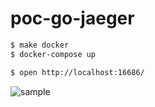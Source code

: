 # poc-go-jaeger

```bash
$ make docker
$ docker-compose up
```

```bash
$ open http://localhost:16686/
```

![sample](https://user-images.githubusercontent.com/4374383/56575149-fdc32000-65ff-11e9-80aa-04ab5aab8e6e.png)
